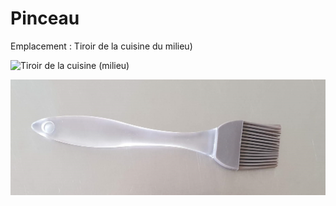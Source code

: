 # Pinceau

Emplacement : Tiroir de la cuisine du milieu)

![Tiroir de la cuisine (milieu)](/placardcuisinemilieu.jpg)

![Maryse](/pinceau.jpg)
